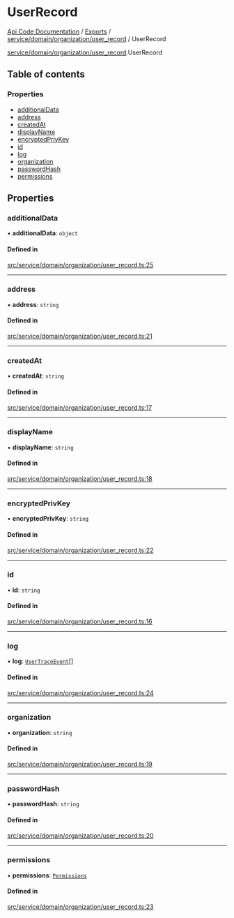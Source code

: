 # UserRecord
 
[Api Code Documentation](../README.md) / [Exports](../modules.md) / [service/domain/organization/user\_record](../modules/service_domain_organization_user_record.md) / UserRecord

[service/domain/organization/user\_record](../modules/service_domain_organization_user_record.md).UserRecord

## Table of contents

### Properties

- [additionalData](service_domain_organization_user_record.UserRecord.md#additionaldata)
- [address](service_domain_organization_user_record.UserRecord.md#address)
- [createdAt](service_domain_organization_user_record.UserRecord.md#createdat)
- [displayName](service_domain_organization_user_record.UserRecord.md#displayname)
- [encryptedPrivKey](service_domain_organization_user_record.UserRecord.md#encryptedprivkey)
- [id](service_domain_organization_user_record.UserRecord.md#id)
- [log](service_domain_organization_user_record.UserRecord.md#log)
- [organization](service_domain_organization_user_record.UserRecord.md#organization)
- [passwordHash](service_domain_organization_user_record.UserRecord.md#passwordhash)
- [permissions](service_domain_organization_user_record.UserRecord.md#permissions)

## Properties

### additionalData

• **additionalData**: `object`

#### Defined in

[src/service/domain/organization/user_record.ts:25](https://github.com/openkfw/TruBudget/blob/d07ad94/api/src/service/domain/organization/user_record.ts#L25)

___

### address

• **address**: `string`

#### Defined in

[src/service/domain/organization/user_record.ts:21](https://github.com/openkfw/TruBudget/blob/d07ad94/api/src/service/domain/organization/user_record.ts#L21)

___

### createdAt

• **createdAt**: `string`

#### Defined in

[src/service/domain/organization/user_record.ts:17](https://github.com/openkfw/TruBudget/blob/d07ad94/api/src/service/domain/organization/user_record.ts#L17)

___

### displayName

• **displayName**: `string`

#### Defined in

[src/service/domain/organization/user_record.ts:18](https://github.com/openkfw/TruBudget/blob/d07ad94/api/src/service/domain/organization/user_record.ts#L18)

___

### encryptedPrivKey

• **encryptedPrivKey**: `string`

#### Defined in

[src/service/domain/organization/user_record.ts:22](https://github.com/openkfw/TruBudget/blob/d07ad94/api/src/service/domain/organization/user_record.ts#L22)

___

### id

• **id**: `string`

#### Defined in

[src/service/domain/organization/user_record.ts:16](https://github.com/openkfw/TruBudget/blob/d07ad94/api/src/service/domain/organization/user_record.ts#L16)

___

### log

• **log**: [`UserTraceEvent`](service_domain_organization_user_trace_event.UserTraceEvent.md)[]

#### Defined in

[src/service/domain/organization/user_record.ts:24](https://github.com/openkfw/TruBudget/blob/d07ad94/api/src/service/domain/organization/user_record.ts#L24)

___

### organization

• **organization**: `string`

#### Defined in

[src/service/domain/organization/user_record.ts:19](https://github.com/openkfw/TruBudget/blob/d07ad94/api/src/service/domain/organization/user_record.ts#L19)

___

### passwordHash

• **passwordHash**: `string`

#### Defined in

[src/service/domain/organization/user_record.ts:20](https://github.com/openkfw/TruBudget/blob/d07ad94/api/src/service/domain/organization/user_record.ts#L20)

___

### permissions

• **permissions**: [`Permissions`](../modules/service_domain_permissions.md#permissions)

#### Defined in

[src/service/domain/organization/user_record.ts:23](https://github.com/openkfw/TruBudget/blob/d07ad94/api/src/service/domain/organization/user_record.ts#L23)
